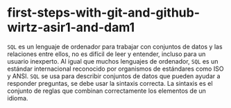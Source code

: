 # first-steps-with-git-and-github-wirtz-asir1-and-dam1
`SQL` es un lenguaje de ordenador para trabajar con conjuntos de datos y las relaciones entre ellos, no es difícil de leer y entender, incluso para un usuario inexperto. Al igual que muchos lenguajes de ordenador, `SQL` es un estándar internacional reconocido por organismos de estándares como ISO y ANSI.
`SQL` se usa para describir conjuntos de datos que pueden ayudar a responder preguntas, se debe usar la sintaxis correcta. La sintaxis es el conjunto de reglas que combinan correctamente los elementos de un idioma.
